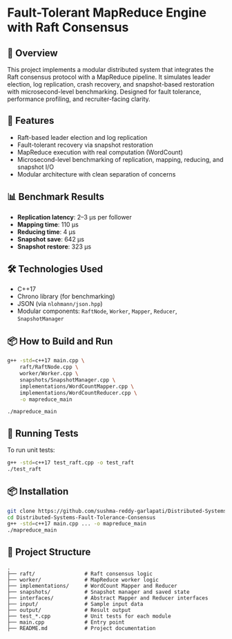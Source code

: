 # Fault-Tolerant MapReduce Engine with Raft Consensus

## 🚀 Overview
This project implements a modular distributed system that integrates the Raft consensus protocol with a MapReduce pipeline. It simulates leader election, log replication, crash recovery, and snapshot-based restoration with microsecond-level benchmarking. Designed for fault tolerance, performance profiling, and recruiter-facing clarity.

## 🧠 Features
- Raft-based leader election and log replication
- Fault-tolerant recovery via snapshot restoration
- MapReduce execution with real computation (WordCount)
- Microsecond-level benchmarking of replication, mapping, reducing, and snapshot I/O
- Modular architecture with clean separation of concerns

## 📊 Benchmark Results
- **Replication latency**: 2–3 µs per follower
- **Mapping time**: 110 µs
- **Reducing time**: 4 µs
- **Snapshot save**: 642 µs
- **Snapshot restore**: 323 µs

## 🛠️ Technologies Used
- C++17
- Chrono library (for benchmarking)
- JSON (via `nlohmann/json.hpp`)
- Modular components: `RaftNode`, `Worker`, `Mapper`, `Reducer`, `SnapshotManager`

## 📦 How to Build and Run
```bash
g++ -std=c++17 main.cpp \
    raft/RaftNode.cpp \
    worker/Worker.cpp \
    snapshots/SnapshotManager.cpp \
    implementations/WordCountMapper.cpp \
    implementations/WordCountReducer.cpp \
    -o mapreduce_main

./mapreduce_main
```

## 🧪 Running Tests
To run unit tests:
```bash
g++ -std=c++17 test_raft.cpp -o test_raft
./test_raft
```
## 📦 Installation
```bash
git clone https://github.com/sushma-reddy-garlapati/Distributed-Systems-Fault-Tolerance-Consensus.git
cd Distributed-Systems-Fault-Tolerance-Consensus
g++ -std=c++17 main.cpp ... -o mapreduce_main
./mapreduce_main
```

## 📁 Project Structure
```text
.
├── raft/                # Raft consensus logic
├── worker/              # MapReduce worker logic
├── implementations/     # WordCount Mapper and Reducer
├── snapshots/           # Snapshot manager and saved state
├── interfaces/          # Abstract Mapper and Reducer interfaces
├── input/               # Sample input data
├── output/              # Result output
├── test_*.cpp           # Unit tests for each module
├── main.cpp             # Entry point
├── README.md            # Project documentation
```
